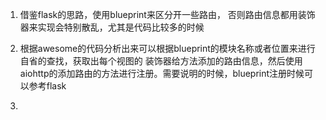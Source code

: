 1. 借鉴flask的思路，使用blueprint来区分开一些路由，
否则路由信息都用装饰器来实现会特别散乱，尤其是代码比较多的时候

2. 根据awesome的代码分析出来可以根据blueprint的模块名称或者位置来进行自省的查找，获取出每个视图的
装饰器给方法添加的路由信息，然后使用aiohttp的添加路由的方法进行注册。需要说明的时候，blueprint注册时候可以参考flask

3.